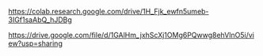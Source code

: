 https://colab.research.google.com/drive/1H_Fjk_ewfn5umeb-3IGf1saAbQ_hJDBg

https://drive.google.com/file/d/1GAlHm_jxhScXj1OMg6PQwwg8ehVlnO5i/view?usp=sharing
